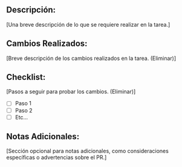 ## Descripción:

[Una breve descripción de lo que se requiere realizar en la tarea.]

## Cambios Realizados:

[Breve descripción de los cambios realizados en la tarea. (Eliminar)]

## Checklist:

[Pasos a seguir para probar los cambios. (Eliminar)]

- [ ] Paso 1
- [ ] Paso 2
- [ ] Etc...

## Notas Adicionales:

[Sección opcional para notas adicionales, como consideraciones específicas o advertencias sobre el PR.]
